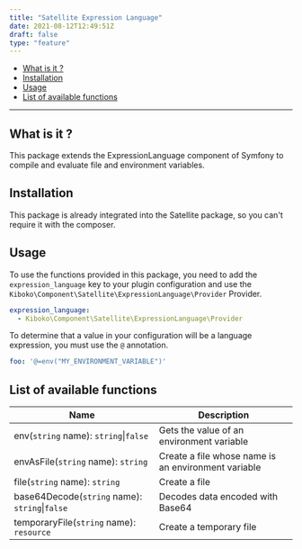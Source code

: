 ```yaml
---
title: "Satellite Expression Language"
date: 2021-08-12T12:49:51Z
draft: false
type: "feature"
---
```


- [What is it ?](#what-is-it-)
- [Installation](#installation)
- [Usage](#usage)
- [List of available functions](#list-of-available-functions)

---

## What is it ?

This package extends the ExpressionLanguage component of Symfony to compile and evaluate file and environment variables.

## Installation

This package is already integrated into the Satellite package, so you can't require it with the composer.

## Usage

To use the functions provided in this package, you need to add the `expression_language` key to your plugin configuration
and use the `Kiboko\Component\Satellite\ExpressionLanguage\Provider` Provider.

```yaml
expression_language:
  - Kiboko\Component\Satellite\ExpressionLanguage\Provider
```

To determine that a value in your configuration will be a language expression, you must use the `@` annotation.

```yaml
foo: '@=env("MY_ENVIRONMENT_VARIABLE")'
```

## List of available functions

| Name                                               | Description                                         |
|----------------------------------------------------|-----------------------------------------------------|
| env(`string` name): `string`&vert;`false`          | Gets the value of an environment variable           |
| envAsFile(`string` name): `string`                 | Create a file whose name is an environment variable |
| file(`string` name): `string`                      | Create a file                                       |
| base64Decode(`string` name): `string`&vert;`false` | Decodes data encoded with Base64                    |
| temporaryFile(`string` name): `resource`           | Create a temporary file                             |
